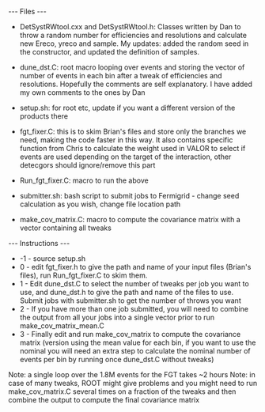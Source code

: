 --- Files ---

- DetSystRWtool.cxx and DetSystRWtool.h: Classes written by Dan to throw a random number for efficiencies and resolutions and calculate new Ereco, yreco and sample. My updates: added the random seed in the constructor, and updated the definition of samples.

- dune_dst.C: root macro looping over events and storing the vector of number of events in each bin after a tweak of efficiencies and resolutions. Hopefully the comments are self explanatory. I have added my own comments to the ones by Dan

- setup.sh: for root etc, update if you want a different version of the products there

- fgt_fixer.C: this is to skim Brian's files and store only the branches we need, making the code faster in this way. It also contains specific function from Chris to calculate the weight used in VALOR to select if events are used depending on the target of the interaction, other detecgors should ignore/remove this part

- Run_fgt_fixer.C: macro to run the above

- submitter.sh: bash script to submit jobs to Fermigrid - change seed calculation as you wish, change file location path

- make_cov_matrix.C: macro to compute the covariance matrix with a vector containing all tweaks

--- Instructions ---

* -1 - source setup.sh
* 0 - edit fgt_fixer.h to give the path and name of your input files (Brian's files), run Run_fgt_fixer.C to skim them. 
* 1 - Edit dune_dst.C to select the number of tweaks per job you want to use, and dune_dst.h to give the path and name of the files to use. Submit jobs with submitter.sh to get the number of throws you want 
* 2 - If you have more than one job submitted, you will need to combine the output from all your jobs into a single vector prior to run make_cov_matrix_mean.C
* 3 - Finally edit and run make_cov_matrix to compute the covariance matrix (version using the mean value for each bin, if you want to use the nominal you will need an extra step to calculate the nominal number of events per bin by running once dune_dst.C without tweaks)

Note: a single loop over the 1.8M events for the FGT takes ~2 hours
Note: in case of many tweaks, ROOT might give problems and you might need to run make_cov_matrix.C several times on a fraction of the tweaks and then combine the output to compute the final covariance matrix 
